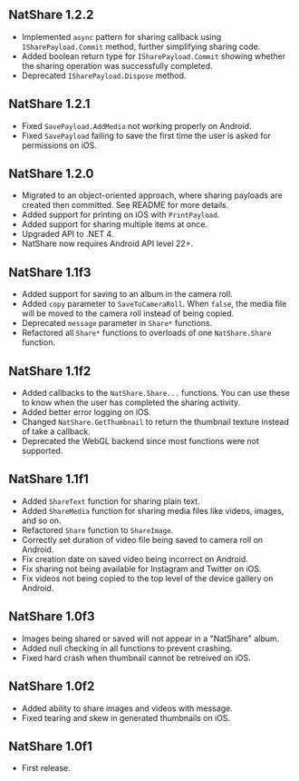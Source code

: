 ## NatShare 1.2.2
+ Implemented `async` pattern for sharing callback using `ISharePayload.Commit` method, further simplifying sharing code.
+ Added boolean return type for `ISharePayload.Commit` showing whether the sharing operation was successfully completed.
+ Deprecated `ISharePayload.Dispose` method.

## NatShare 1.2.1
+ Fixed `SavePayload.AddMedia` not working properly on Android.
+ Fixed `SavePayload` failing to save the first time the user is asked for permissions on iOS.

## NatShare 1.2.0
+ Migrated to an object-oriented approach, where sharing payloads are created then committed. See README for more details.
+ Added support for printing on iOS with `PrintPayload`.
+ Added support for sharing multiple items at once.
+ Upgraded API to .NET 4.
+ NatShare now requires Android API level 22+.

## NatShare 1.1f3
+ Added support for saving to an album in the camera roll.
+ Added `copy` parameter to `SaveToCameraRoll`. When `false`, the media file will be moved to the camera roll instead of being copied.
+ Deprecated `message` parameter in `Share*` functions.
+ Refactored all `Share*` functions to overloads of one `NatShare.Share` function.

## NatShare 1.1f2
+ Added callbacks to the `NatShare.Share...` functions. You can use these to know when the user has completed the sharing activity.
+ Added better error logging on iOS.
+ Changed `NatShare.GetThumbnail` to return the thumbnail texture instead of take a callback.
+ Deprecated the WebGL backend since most functions were not supported.

## NatShare 1.1f1
+ Added `ShareText` function for sharing plain text.
+ Added `ShareMedia` function for sharing media files like videos, images, and so on.
+ Refactored `Share` function to `ShareImage`.
+ Correctly set duration of video file being saved to camera roll on Android.
+ Fix creation date on saved video being incorrect on Android.
+ Fix sharing not being available for Instagram and Twitter on iOS.
+ Fix videos not being copied to the top level of the device gallery on Android.

## NatShare 1.0f3
+ Images being shared or saved will not appear in a "NatShare" album.
+ Added null checking in all functions to prevent crashing.
+ Fixed hard crash when thumbnail cannot be retreived on iOS.

## NatShare 1.0f2
+ Added ability to share images and videos with message.
+ Fixed tearing and skew in generated thumbnails on iOS.

## NatShare 1.0f1
+ First release.